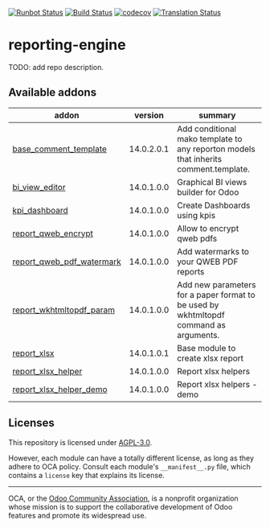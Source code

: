 [![Runbot Status](https://runbot.odoo-community.org/runbot/badge/flat/143/14.0.svg)](https://runbot.odoo-community.org/runbot/repo/github-com-oca-reporting-engine-143)
[![Build Status](https://travis-ci.com/OCA/reporting-engine.svg?branch=14.0)](https://travis-ci.com/OCA/reporting-engine)
[![codecov](https://codecov.io/gh/OCA/reporting-engine/branch/14.0/graph/badge.svg)](https://codecov.io/gh/OCA/reporting-engine)
[![Translation Status](https://translation.odoo-community.org/widgets/reporting-engine-14-0/-/svg-badge.svg)](https://translation.odoo-community.org/engage/reporting-engine-14-0/?utm_source=widget)

<!-- /!\ do not modify above this line -->

# reporting-engine

TODO: add repo description.

<!-- /!\ do not modify below this line -->

<!-- prettier-ignore-start -->

[//]: # (addons)

Available addons
----------------
addon | version | summary
--- | --- | ---
[base_comment_template](base_comment_template/) | 14.0.2.0.1 | Add conditional mako template to any reporton models that inherits comment.template.
[bi_view_editor](bi_view_editor/) | 14.0.1.0.0 | Graphical BI views builder for Odoo
[kpi_dashboard](kpi_dashboard/) | 14.0.1.0.0 | Create Dashboards using kpis
[report_qweb_encrypt](report_qweb_encrypt/) | 14.0.1.0.0 | Allow to encrypt qweb pdfs
[report_qweb_pdf_watermark](report_qweb_pdf_watermark/) | 14.0.1.0.0 | Add watermarks to your QWEB PDF reports
[report_wkhtmltopdf_param](report_wkhtmltopdf_param/) | 14.0.1.0.0 | Add new parameters for a paper format to be used by wkhtmltopdf command as arguments.
[report_xlsx](report_xlsx/) | 14.0.1.0.1 | Base module to create xlsx report
[report_xlsx_helper](report_xlsx_helper/) | 14.0.1.0.0 | Report xlsx helpers
[report_xlsx_helper_demo](report_xlsx_helper_demo/) | 14.0.1.0.0 | Report xlsx helpers - demo

[//]: # (end addons)

<!-- prettier-ignore-end -->

## Licenses

This repository is licensed under [AGPL-3.0](LICENSE).

However, each module can have a totally different license, as long as they adhere to OCA
policy. Consult each module's `__manifest__.py` file, which contains a `license` key
that explains its license.

----

OCA, or the [Odoo Community Association](http://odoo-community.org/), is a nonprofit
organization whose mission is to support the collaborative development of Odoo features
and promote its widespread use.
